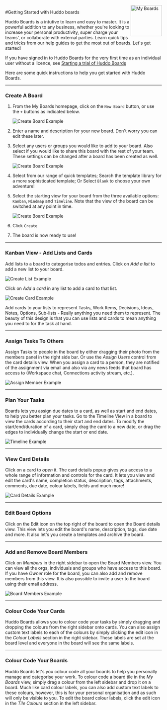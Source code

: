 <img style="float: right" src="/assets/images/boards-logo.jpg" height="100" alt="My Boards" />

#Getting Started with Huddo boards

Huddo Boards is a intutive to learn and easy to master. It is a powerful addition to any business, whether you're looking to increase your personal productivity, super charge your teams', or collaborate with external parties. Learn quick tips and tricks from our help guides to get the most out of boards. Let's get started!

If you have signed in to Huddo Boards for the very first time as an individual user without a licence, see [Starting a trial of Huddo Boards](/boards/howto/start-a-trial/)

Here are some quick instructions to help you get started with Huddo Boards.

---

### Create A Board

1. From the My Boards homepage, click on the `New Board` button, or use the `+` buttons as indicated below.

   ![Create Board Example](/assets/boards/create_board.png)

1. Enter a name and description for your new board. Don't worry you can edit these later.

1. Select any users or groups you would like to add to your board. Also select if you would like to share this board with the rest of your team. These settings can be changed after a board has been created as well.

   ![Create Board Example](/assets/boards/create_board_wizard1.png)

1. Select from our range of quick templates; Search the template library for a more sophisticated template; Or Select `Blank` to choose your own adventure!
1. Select the starting view for your board from the three available options: `Kanban`, `Mindmap` and `Timeline`. Note that the view of the board can be switched at any point in time.

   ![Create Board Example](/assets/boards/create_board_wizard2.png)

1. Click `Create`
1. The board is now ready to use!

---

### Kanban View - Add Lists and Cards

Add lists to a board to categorise todos and entries.
Click on _Add a list_ to add a new list to your board.

![Create List Example](/assets/boards/create_list.png)

Click on _Add a card_ in any list to add a card to that list.

![Create Card Example](/assets/boards/create_card.png)

Add cards to your lists to represent Tasks, Work Items, Decisions, Ideas, Notes, Options, Sub-lists - Really anything you need them to represent.
The beauty of this design is that you can use lists and cards to mean anything you need to for the task at hand.

---

### Assign Tasks To Others

Assign Tasks to people in the board by either dragging their photo from the members panel in the right side bar. Or use the _Assign Users_ control from the card details view.
When you assign a card to a person, they are notified of the assignment via email and also via any news feeds that board has access to (Workspace chat, Connections activity stream, etc.).

![Assign Member Example](/assets/boards/assign_member.png)

---

### Plan Your Tasks

Boards lets you assign due dates to a card, as well as start and end dates, to help you better plan your tasks. Go to the Timeline View in a board to view the cards according to their start and end dates. To modify the start/end/duration of a card, simply drag the card to a new date, or drag the edges to individually change the start or end date.

![Timeline Example](/assets/boards/timeline.png)

---

### View Card Details

Click on a card to _open_ it. The card details popup gives you access to a whole range of information and controls for the card. It lets you view and edit the card's name, completion status, description, tags, attachments, comments, due date, colour labels, fields and much more!

![Card Details Example](/assets/boards/card_details.png)

---

### Edit Board Options

Click on the Edit icon on the top right of the board to open the Board details view. This view lets you edit the board's name, description, tags, due date and more. It also let's you create a templates and archive the board.

---

### Add and Remove Board Members

Click on _Members_ in the right sidebar to open the Board Members view. You can view all the orgs, individuals and groups who have access to this board. If you have _Owner_ role for the board, you can also add and remove members from this view. It is also possible to invite a user to the board using their email address.

![Board Members Example](/assets/boards/board_members.png)

---

### Colour Code Your Cards

Huddo Boards allows you to colour code your tasks by simply dragging and dropping the colours from the right sidebar onto cards. You can also assign custom text labels to each of the colours by simply clicking the edit icon in the _Colour Labels_ section in the right sidebar. These labels are set at the board level and everyone in the board will see the same labels.

---

### Colour Code Your Boards

Huddo Boards let's you colour code all your boards to help you personally manage and categorise your work. To colour code a board tile in the _My Boards_ view, simply drag a colour from the left sidebar and drop it on a board. Much like card colour labels, you can also add custom text labels to these colours, however, this is for your personal organisation and as such will only be visible to you. To edit the board colour labels, click the edit icon in the _Tile Colours_ section in the left sidebar.
